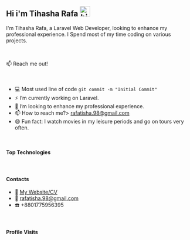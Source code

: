 ## Hi i'm Tihasha Rafa  <img src="https://github.com/PranonTihasha" width="28px" height="28px" alt="hi">

<!-- <div id="header" align="center">
  <img src="https://media.giphy.com/media/M9gbBd9nbDrOTu1Mqx/giphy.gif" width="100"/>
</div> -->

I'm Tihasha Rafa, a Laravel Web Developer, looking to enhance my professional experience. I Spend most of my time coding on various projects.

<br />

:mailbox: Reach me out!

<!-- [![Linkedin Badge](https://img.shields.io/badge/-JannatunNaeem-0e76a8?style=flat&labelColor=0e76a8&logo=linkedin&logoColor=white)](https://www.linkedin.com/in/naeem141/) [![Mail Badge](https://img.shields.io/badge/-JannatunNaeem-1ca0f1?style=flat&labelColor=ffffff&logo=facebook&logoColor=blue)](https://www.facebook.com/naeem141/) [![Mail Badge](https://img.shields.io/badge/-JannatunNaeem-c0392b?style=flat&labelColor=c0392b&logo=gmail&logoColor=white)](mailto:jannatunnaeem141@gmail.com) [![Twitter Badge](https://img.shields.io/badge/-@Jannatu03392732-1ca0f1?style=flat&labelColor=1ca0f1&logo=twitter&logoColor=white&link=https://twitter.com/Ipenywis)](https://twitter.com/Jannatu03392732) [![Mail Badge](https://img.shields.io/badge/-@Jannatunnaeem141-e84393?style=flat&labelColor=e84393&logo=instagram&logoColor=white)](https://www.instagram.com/jannatunnaeem141/) -->

<br />

- :computer: Most used line of code `git commit -m "Initial Commit"`
- ⚡ I’m currently working on Laravel.
- 🔭 I’m looking to enhance my professional experience.
- 📫 How to reach me?> rafatisha.98@gmail.com
- 😄 Fun fact: I watch movies in my leisure periods and go on tours very often.

<br />

#### Top Technologies

<!-- TODO: Make technologies links takes you to repositories -->

<!-- [![React Badge](https://img.shields.io/badge/-React-61DBFB?style=for-the-badge&labelColor=black&logo=react&logoColor=61DBFB)](#) [![Javascript Badge](https://img.shields.io/badge/-Javascript-F0DB4F?style=for-the-badge&labelColor=black&logo=javascript&logoColor=F0DB4F)](#) [![Tailwind CSS Badge](https://img.shields.io/badge/-Tailwind-007acc?style=for-the-badge&labelColor=black&logo=tailwindcss&logoColor=007acc)](#) [![Nodejs Badge](https://img.shields.io/badge/-Nodejs-3C873A?style=for-the-badge&labelColor=black&logo=node.js&logoColor=3C873A)](#) [![Express Badge](https://img.shields.io/badge/-Expressjs-000000?style=for-the-badge&labelColor=black&logo=express&logoColor=3C873A)](#) [![MongoDB Badge](https://img.shields.io/badge/-MongoDB-47A248?style=for-the-badge&labelColor=black&logo=mongodb&logoColor=e535ab)](#) -->

<br />

#### Contacts
- :paperclip: [My Website/CV](https://tihasha.com/)
- :email: rafatisha.98@gmail.com
- :phone: +8801775956395

<br />

#### Profile Visits 

<!-- ![Visitors](https://visitor-badge.glitch.me/badge?page_id=JannatunNaeem141.JannatunNaeem141&left_color=gray&right_color=blue) -->

<br />

<!-- <p align="center">
   <table>
   <h3 align="center">Github Stats</h3>
       <tr>
       <td><img align="center" alt="TihashaRafa's Top Languages]" src="https://github-readme-stats.vercel.app/api/top-langs?username=JannatunNaeem141&show_icons=true&locale=en&layout=compact&theme=tokyonight"> </td>
       <td><img align="center" alt="JannatunNaeem's GitHub stats" src="https://github-readme-stats.vercel.app/api?username=JannatunNaeem141&hide=contribs,prs&theme=tokyonight" /></td>
     </tr>
     <tr>
        <td  colspan="2" align="center"><img src="https://streak-stats.demolab.com/?user=JannatunNaeem141&theme=tokyonight"></td>
     </tr>
   </table>
</p> -->


<!-- #### Github Stats -->
<!-- 
<img align="left" src="https://github-readme-stats.vercel.app/api/top-langs?username=JannatunNaeem141&show_icons=true&locale=en&layout=compact&theme=tokyonight" alt="Jannatun Naeem" />
![JannatunNaeem's GitHub stats](https://github-readme-stats.vercel.app/api?username=JannatunNaeem141&hide=contribs,prs&theme=tokyonight) -->